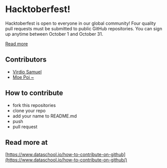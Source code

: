 # Hacktoberfest! 

Hacktoberfest is open to everyone in our global community! Four quality pull requests must be submitted to public GitHub repositories. You can sign up anytime between October 1 and October 31.

[Read more](https://hacktoberfest.digitalocean.com/faq/)

## Contributors

- [Virdio Samuel](https://github.com/diosamuel)
- [Moe Poi ~](https://github.com/moepoi)

## How to contribute
- fork this repositories
- clone your repo
- add your name to README.md
- push
- pull request

## Read more at
[https://www.dataschool.io/how-to-contribute-on-github](https://www.dataschool.io/how-to-contribute-on-github/)
